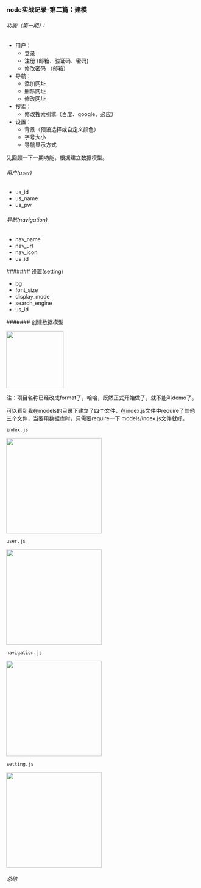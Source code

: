 ### node实战记录-第二篇：建模


###### 功能（第一期）：
- 用户：
  - 登录
  - 注册 (邮箱、验证码、密码)
  - 修改密码 （邮箱）	
- 导航：
  - 添加网址
  - 删除网址
  - 修改网址
- 搜索：
  - 修改搜索引擎（百度、google、必应）
- 设置：
  - 背景（预设选择或自定义颜色）
  - 字号大小
  - 导航显示方式
  
  
 
 先回顾一下一期功能，根据建立数据模型。
 
 
###### 用户(user)

- us_id
- us_name
- us_pw

###### 导航(navigation)

- nav_name
- nav_url
- nav_icon
- us_id

####### 设置(setting)

- bg
- font_size
- display_mode
- search_engine
- us_id


####### 创建数据模型


<img src="http://7xpwoh.com1.z0.glb.clouddn.com/16-6-8/1438611.jpg" width="150" />

注：项目名称已经改成format了，哈哈，既然正式开始做了，就不能叫demo了。

可以看到我在models的目录下建立了四个文件，在index.js文件中require了其他三个文件，当要用数据库时，只需要require一下 models/index.js文件就好。

`index.js`

<img src="http://7xpwoh.com1.z0.glb.clouddn.com/16-6-8/29801225.jpg" width="250" />

`user.js`

<img src="http://7xpwoh.com1.z0.glb.clouddn.com/16-6-8/63489595.jpg" width="250" />

`navigation.js`

<img src="http://7xpwoh.com1.z0.glb.clouddn.com/16-6-8/96980224.jpg" width="250" />

`setting.js`

<img src="http://7xpwoh.com1.z0.glb.clouddn.com/16-6-8/82056918.jpg" width="250" />



###### 总结









